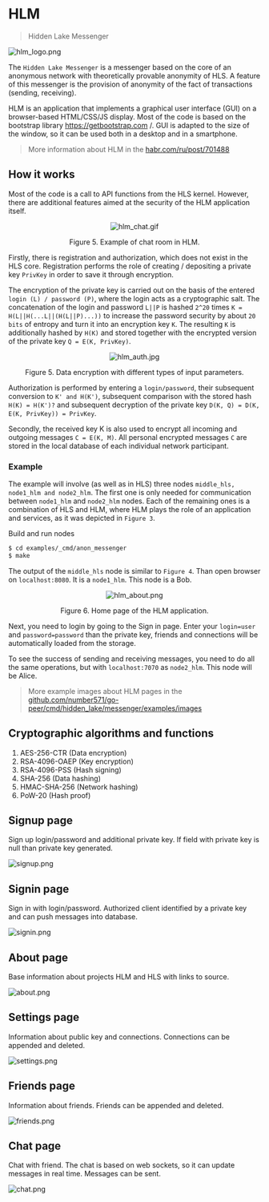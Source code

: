 # HLM

> Hidden Lake Messenger

<img src="../../../images/hlm_logo.png" alt="hlm_logo.png"/>

The `Hidden Lake Messenger` is a messenger based on the core of an anonymous network with theoretically provable anonymity of HLS. A feature of this messenger is the provision of anonymity of the fact of transactions (sending, receiving).

HLM is an application that implements a graphical user interface (GUI) on a browser-based HTML/CSS/JS display. Most of the code is based on the bootstrap library https://getbootstrap.com /. GUI is adapted to the size of the window, so it can be used both in a desktop and in a smartphone.

> More information about HLM in the [habr.com/ru/post/701488](https://habr.com/ru/post/701488/ "Habr HLM")

## How it works

Most of the code is a call to API functions from the HLS kernel. However, there are additional features aimed at the security of the HLM application itself.

<p align="center"><img src="../../../examples/images/hlm_chat.gif" alt="hlm_chat.gif"/></p>
<p align="center">Figure 5. Example of chat room in HLM.</p>

Firstly, there is registration and authorization, which does not exist in the HLS core. Registration performs the role of creating / depositing a private key `PrivKey` in order to save it through encryption. 

The encryption of the private key is carried out on the basis of the entered `login (L) / password (P)`, where the login acts as a cryptographic salt. The concatenation of the login and password `L||P` is hashed `2^20` times `K = H(L||H(...L||(H(L||P)...))` to increase the password security by about `20 bits` of entropy and turn it into an encryption key `K`. The resulting `K` is additionally hashed by `H(K)` and stored together with the encrypted version of the private key `Q = E(K, PrivKey)`.

<p align="center"><img src="../../../examples/images/hlm_auth.jpg" alt="hlm_auth.jpg"/></p>
<p align="center">Figure 5. Data encryption with different types of input parameters.</p>

Authorization is performed by entering a `login/password`, their subsequent conversion to `K' and H(K')`, subsequent comparison with the stored hash `H(K) = H(K')?` and subsequent decryption of the private key `D(K, Q) = D(K, E(K, PrivKey)) = PrivKey`.

Secondly, the received key K is also used to encrypt all incoming and outgoing messages `C = E(K, M)`. All personal encrypted messages `C` are stored in the local database of each individual network participant.

### Example

The example will involve (as well as in HLS) three nodes `middle_hls, node1_hlm and node2_hlm`. The first one is only needed for communication between `node1_hlm` and `node2_hlm` nodes. Each of the remaining ones is a combination of HLS and HLM, where HLM plays the role of an application and services, as it was depicted in `Figure 3`.

Build and run nodes
```bash
$ cd examples/_cmd/anon_messenger
$ make
```

The output of the `middle_hls` node is similar to `Figure 4`.
Than open browser on `localhost:8080`. It is a `node1_hlm`. This node is a Bob.

<p align="center"><img src="../../../examples/images/hlm_about.png" alt="hlm_about.png"/></p>
<p align="center">Figure 6. Home page of the HLM application.</p>

Next, you need to login by going to the Sign in page. Enter your `login=user` and `password=password` than the private key, friends and connections will be automatically loaded from the storage.

To see the success of sending and receiving messages, you need to do all the same operations, but with `localhost:7070` as `node2_hlm`. This node will be Alice.

> More example images about HLM pages in the [github.com/number571/go-peer/cmd/hidden_lake/messenger/examples/images](https://github.com/number571/go-peer/tree/master/cmd/hlm/examples/images "Path to HLM images")

## Cryptographic algorithms and functions

1. AES-256-CTR (Data encryption)
2. RSA-4096-OAEP (Key encryption)
3. RSA-4096-PSS (Hash signing)
4. SHA-256 (Data hashing)
5. HMAC-SHA-256 (Network hashing)
6. PoW-20 (Hash proof)

## Signup page

Sign up login/password and additional private key. If field with private key is null than private key generated.

<img src="examples/images/v2/signup.png" alt="signup.png"/>

## Signin page

Sign in with login/password. Authorized client identified by a private key and can push messages into database.

<img src="examples/images/v2/signin.png" alt="signin.png"/>

## About page

Base information about projects HLM and HLS with links to source.

<img src="examples/images/v2/about.png" alt="about.png"/>

## Settings page

Information about public key and connections. Connections can be appended and deleted.

<img src="examples/images/v2/settings.png" alt="settings.png"/>

## Friends page

Information about friends. Friends can be appended and deleted.

<img src="examples/images/v2/friends.png" alt="friends.png"/>

## Chat page

Chat with friend. The chat is based on web sockets, so it can update messages in real time. Messages can be sent.

<img src="examples/images/v2/chat.png" alt="chat.png"/>
